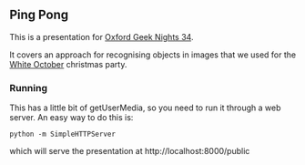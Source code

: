 ## Ping Pong

This is a presentation for [Oxford Geek Nights 34](http://oxford.geeknights.net/ogn34/).

It covers an approach for recognising objects in images that we used for the [White October](http://whiteoctober.co.uk) christmas party.

### Running

This has a little bit of getUserMedia, so you need to run it through a web server.  An easy way to do this is:

    python -m SimpleHTTPServer

which will serve the presentation at http://localhost:8000/public